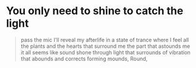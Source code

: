 # You only need to shine to catch the light

> pass the mic I'll reveal my afterlife in a state of trance where I feel all the plants and the hearts that surround me the part that astounds me it all seems like sound shone through light that surrounds of vibration that abounds and corrects forming mounds, Round,


<!--stackedit_data:
eyJoaXN0b3J5IjpbLTE4OTczMjkxMTNdfQ==
-->